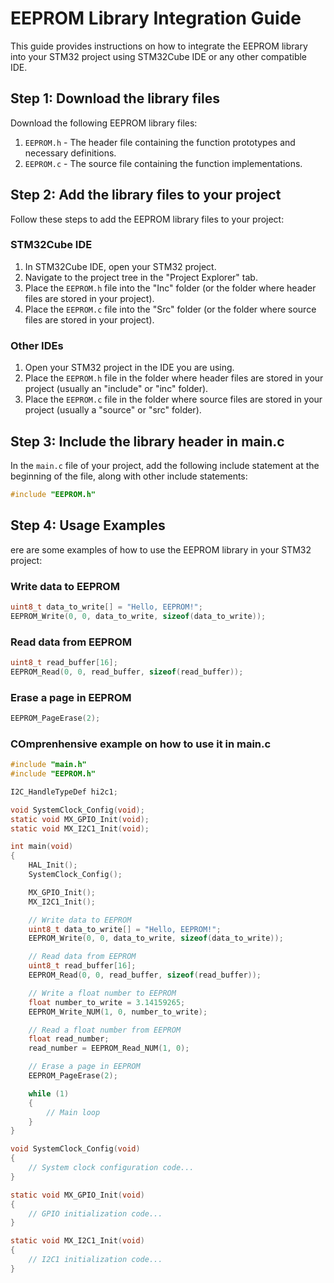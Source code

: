 # EEPROM Library Integration Guide

This guide provides instructions on how to integrate the EEPROM library into your STM32 project using STM32Cube IDE or any other compatible IDE.

## Step 1: Download the library files

Download the following EEPROM library files:

1. `EEPROM.h` - The header file containing the function prototypes and necessary definitions.
2. `EEPROM.c` - The source file containing the function implementations.

## Step 2: Add the library files to your project

Follow these steps to add the EEPROM library files to your project:

### STM32Cube IDE

1. In STM32Cube IDE, open your STM32 project.
2. Navigate to the project tree in the "Project Explorer" tab.
3. Place the `EEPROM.h` file into the "Inc" folder (or the folder where header files are stored in your project).
4. Place the `EEPROM.c` file into the "Src" folder (or the folder where source files are stored in your project).

### Other IDEs

1. Open your STM32 project in the IDE you are using.
2. Place the `EEPROM.h` file in the folder where header files are stored in your project (usually an "include" or "inc" folder).
3. Place the `EEPROM.c` file in the folder where source files are stored in your project (usually a "source" or "src" folder).

## Step 3: Include the library header in main.c

In the `main.c` file of your project, add the following include statement at the beginning of the file, along with other include statements:

```c
#include "EEPROM.h"
```

## Step 4: Usage Examples

ere are some examples of how to use the EEPROM library in your STM32 project:

### Write data to EEPROM
 ```c
 uint8_t data_to_write[] = "Hello, EEPROM!";
EEPROM_Write(0, 0, data_to_write, sizeof(data_to_write));
```

### Read data from EEPROM
```c
uint8_t read_buffer[16];
EEPROM_Read(0, 0, read_buffer, sizeof(read_buffer));
```

### Erase a page in EEPROM

```c
EEPROM_PageErase(2);
```

### COmprenhensive example on how to use it in main.c

```c
#include "main.h"
#include "EEPROM.h"

I2C_HandleTypeDef hi2c1;

void SystemClock_Config(void);
static void MX_GPIO_Init(void);
static void MX_I2C1_Init(void);

int main(void)
{
    HAL_Init();
    SystemClock_Config();

    MX_GPIO_Init();
    MX_I2C1_Init();

    // Write data to EEPROM
    uint8_t data_to_write[] = "Hello, EEPROM!";
    EEPROM_Write(0, 0, data_to_write, sizeof(data_to_write));

    // Read data from EEPROM
    uint8_t read_buffer[16];
    EEPROM_Read(0, 0, read_buffer, sizeof(read_buffer));

    // Write a float number to EEPROM
    float number_to_write = 3.14159265;
    EEPROM_Write_NUM(1, 0, number_to_write);

    // Read a float number from EEPROM
    float read_number;
    read_number = EEPROM_Read_NUM(1, 0);

    // Erase a page in EEPROM
    EEPROM_PageErase(2);

    while (1)
    {
        // Main loop
    }
}

void SystemClock_Config(void)
{
    // System clock configuration code...
}

static void MX_GPIO_Init(void)
{
    // GPIO initialization code...
}

static void MX_I2C1_Init(void)
{
    // I2C1 initialization code...
}
```
